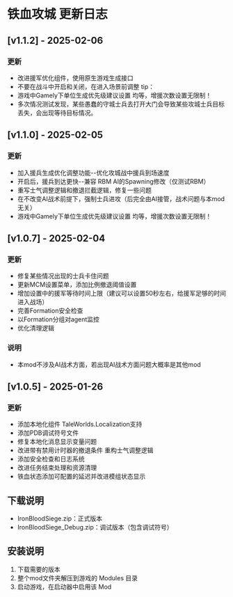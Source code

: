 # 铁血攻城 更新日志

## [v1.1.2] - 2025-02-06
### 更新
- 改进援军优化组件，使用原生游戏生成接口
- 不要在战斗中开启和关闭，在进入场景前调整
tip：
- 游戏中Gamely下单位生成优先级建议设置 均等，增援次数设置无限制！
- 多次情况测试发现，某些愚蠢的守城士兵去打开大门会导致某些攻城士兵目标丢失，会出现等待目标情况。

## [v1.1.0] - 2025-02-05
### 更新
- 加入援兵生成优化调整功能--优化攻城战中援兵到场速度
- 开启后，援兵到达更快--兼容 RBM AI的Spawning修改（仅测试RBM）
- 重写士气调整逻辑和撤退拦截逻辑，修复一些问题
- 在不改变AI战术前提下，强制士兵进攻（后完全由AI接管，战术问题与本mod无关）
- 游戏中Gamely下单位生成优先级建议设置 均等，增援次数设置无限制！

## [v1.0.7] - 2025-02-04
### 更新
- 修复某些情况出现的士兵卡住问题
- 更新MCM设置菜单，添加比例撤退阈值设置
- 增加设置中的援军等待时间上限（建议可以设置50秒左右，给援军足够的时间进入战场）
- 完善Formation安全检查
- 以Formation分组对agent监控
- 优化清理逻辑

### 说明
- 本mod不涉及AI战术方面，若出现AI战术方面问题大概率是其他mod

## [v1.0.5] - 2025-01-26

### 更新
- 添加本地化组件 TaleWorlds.Localization支持
- 添加PDB调试符号文件
- 修复本地化消息显示变量问题
- 改进带有禁用计时器的撤退条件 重构士气调整逻辑
- 添加安全检查和日志系统
- 改进任务结束处理和资源清理
- 铁血状态添加可配置的延迟并改进模组状态显示


## 下载说明
- IronBloodSiege.zip：正式版本
- IronBloodSiege_Debug.zip：调试版本（包含调试符号）

## 安装说明
1. 下载需要的版本
2. 整个mod文件夹解压到游戏的 Modules 目录
3. 启动游戏，在启动器中启用该 Mod 